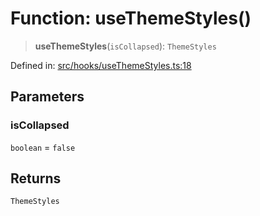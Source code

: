 # Function: useThemeStyles()

> **useThemeStyles**(`isCollapsed`): `ThemeStyles`

Defined in: [src/hooks/useThemeStyles.ts:18](https://github.com/Nick2bad4u/Uptime-Watcher/blob/3cce0c3b352c8390536ca3c7399ece50a05faf18/src/hooks/useThemeStyles.ts#L18)

## Parameters

### isCollapsed

`boolean` = `false`

## Returns

`ThemeStyles`

